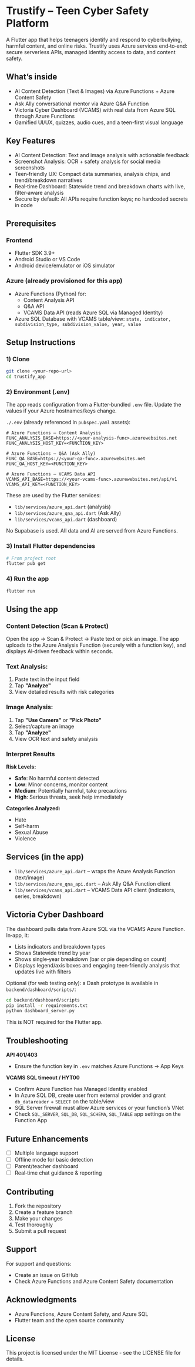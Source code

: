 # Trustify – Teen Cyber Safety Platform

A Flutter app that helps teenagers identify and respond to cyberbullying, harmful content, and
online risks. Trustify uses Azure services end‑to‑end: secure serverless APIs, managed identity
access to data, and content safety.

## What’s inside

* AI Content Detection (Text & Images) via Azure Functions + Azure Content Safety
* Ask Ally conversational mentor via Azure Q&A Function
* Victoria Cyber Dashboard (VCAMS) with real data from Azure SQL through Azure Functions
* Gamified UI/UX, quizzes, audio cues, and a teen-first visual language

## Key Features

* AI Content Detection: Text and image analysis with actionable feedback
* Screenshot Analysis: OCR + safety analysis for social media screenshots
* Teen‑friendly UX: Compact data summaries, analysis chips, and trend/breakdown narratives
* Real‑time Dashboard: Statewide trend and breakdown charts with live, filter‑aware analysis
* Secure by default: All APIs require function keys; no hardcoded secrets in code

## Prerequisites

### Frontend

* Flutter SDK 3.9+
* Android Studio or VS Code
* Android device/emulator or iOS simulator

### Azure (already provisioned for this app)

* Azure Functions (Python) for:
    - Content Analysis API
    - Q&A API
    - VCAMS Data API (reads Azure SQL via Managed Identity)
* Azure SQL Database with VCAMS table/view:
  `state, indicator, subdivision_type, subdivision_value, year, value`

## Setup Instructions

### 1) Clone
```bash
git clone <your-repo-url>
cd trustify_app
```

### 2) Environment (.env)

The app reads configuration from a Flutter‑bundled `.env` file. Update the values if your Azure
hostnames/keys change.

`./.env` (already referenced in `pubspec.yaml` assets):
```
# Azure Functions — Content Analysis
FUNC_ANALYSIS_BASE=https://<your-analysis-func>.azurewebsites.net
FUNC_ANALYSIS_HOST_KEY=<FUNCTION_KEY>

# Azure Functions — Q&A (Ask Ally)
FUNC_QA_BASE=https://<your-qa-func>.azurewebsites.net
FUNC_QA_HOST_KEY=<FUNCTION_KEY>

# Azure Functions — VCAMS Data API
VCAMS_API_BASE=https://<your-vcams-func>.azurewebsites.net/api/v1
VCAMS_API_KEY=<FUNCTION_KEY>
```

These are used by the Flutter services:

- `lib/services/azure_api.dart` (analysis)
- `lib/services/azure_qna_api.dart` (Ask Ally)
- `lib/services/vcams_api.dart` (dashboard)

No Supabase is used. All data and AI are served from Azure Functions.

### 3) Install Flutter dependencies
```bash
# From project root
flutter pub get
```

### 4) Run the app
```bash
flutter run
```

## Using the app

### Content Detection (Scan & Protect)

Open the app → Scan & Protect → Paste text or pick an image. The app uploads to the Azure Analysis
Function (securely with a function key), and displays AI‑driven feedback within seconds.

### Text Analysis:
1. Paste text in the input field
2. Tap **"Analyze"**
3. View detailed results with risk categories

### Image Analysis:
1. Tap **"Use Camera"** or **"Pick Photo"**
2. Select/capture an image
3. Tap **"Analyze"**
4. View OCR text and safety analysis

### Interpret Results
**Risk Levels:**
- **Safe**: No harmful content detected
- **Low**: Minor concerns, monitor content
- **Medium**: Potentially harmful, take precautions
- **High**: Serious threats, seek help immediately

**Categories Analyzed:**
- Hate 
- Self-harm 
- Sexual Abuse
- Violence


## Services (in the app)

* `lib/services/azure_api.dart` – wraps the Azure Analysis Function (text/image)
* `lib/services/azure_qna_api.dart` – Ask Ally Q&A Function client
* `lib/services/vcams_api.dart` – VCAMS Data API client (indicators, series, breakdown)

## Victoria Cyber Dashboard

The dashboard pulls data from Azure SQL via the VCAMS Azure Function. In‑app, it:

- Lists indicators and breakdown types
- Shows Statewide trend by year
- Shows single‑year breakdown (bar or pie depending on count)
- Displays legend/axis boxes and engaging teen‑friendly analysis that updates live with filters

Optional (for web testing only): a Dash prototype is available in `backend/dashboard/scripts/`:

```bash
cd backend/dashboard/scripts
pip install -r requirements.txt
python dashboard_server.py
```

This is NOT required for the Flutter app.

## Troubleshooting

**API 401/403**

- Ensure the function key in `.env` matches Azure Functions → App Keys

**VCAMS SQL timeout / HYT00**

- Confirm Azure Function has Managed Identity enabled
- In Azure SQL DB, create user from external provider and grant `db_datareader` + `SELECT` on the
  table/view
- SQL Server firewall must allow Azure services or your function’s VNet
- Check `SQL_SERVER`, `SQL_DB`, `SQL_SCHEMA`, `SQL_TABLE` app settings on the Function App

## Future Enhancements

* [ ] Multiple language support
* [ ] Offline mode for basic detection
* [ ] Parent/teacher dashboard
* [ ] Real‑time chat guidance & reporting

## Contributing
1. Fork the repository
2. Create a feature branch
3. Make your changes
4. Test thoroughly
5. Submit a pull request

## Support
For support and questions:
- Create an issue on GitHub
- Check Azure Functions and Azure Content Safety documentation

## Acknowledgments

* Azure Functions, Azure Content Safety, and Azure SQL
* Flutter team and the open source community

## License

This project is licensed under the MIT License - see the LICENSE file for details.
